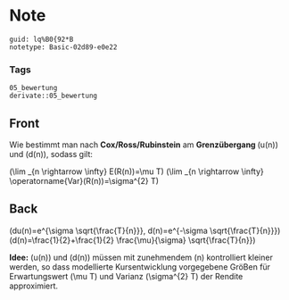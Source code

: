 # Note
```
guid: lq%B0{92*B
notetype: Basic-02d89-e0e22
```

### Tags
```
05_bewertung
derivate::05_bewertung
```

## Front
Wie bestimmt man nach <b>Cox/Ross/Rubinstein</b> am <b>Grenzübergang </b>\(u(n)\) und \(d(n)\), sodass gilt:

\(\lim _{n \rightarrow \infty} E(R(n))=\mu T\)
\(\lim _{n \rightarrow \infty} \operatorname{Var}(R(n))=\sigma^{2} T\)

## Back
\(du(n)=e^{\sigma \sqrt{\frac{T}{n}}}, d(n)=e^{-\sigma \sqrt{\frac{T}{n}}}\)
\(d(n)=\frac{1}{2}+\frac{1}{2} \frac{\mu}{\sigma} \sqrt{\frac{T}{n}}\)

<b>Idee:</b>
\(u(n)\) und \(d(n)\) müssen mit zunehmendem \(n\) kontrolliert kleiner werden, so dass modellierte Kursentwicklung vorgegebene GröBen für Erwartungswert \(\mu T\) und Varianz \(\sigma^{2} T\) der Rendite approximiert.
